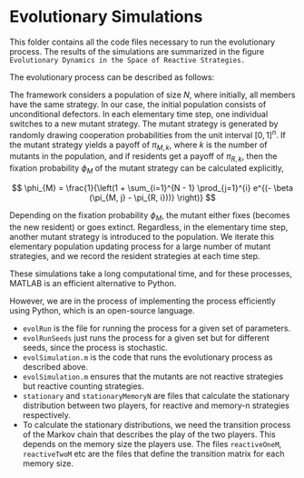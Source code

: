 # Evolutionary Simulations

This folder contains all the code files necessary to run the evolutionary
process. The results of the simulations are summarized in the figure
`Evolutionary Dynamics in the Space of Reactive Strategies.`

The evolutionary process can be described as follows:

The framework considers a population of size $N$, where initially, all members
have the same strategy. In our case, the initial population consists of
unconditional defectors. In each elementary time step, one individual switches
to a new mutant strategy. The mutant strategy is generated by randomly drawing
cooperation probabilities from the unit interval $[0,1]^n$. If the mutant
strategy yields a payoff of $\pi_{M, k}$, where $k$ is the number of mutants
in the population, and if residents get a payoff of $\pi_{R, k}$, then the
fixation probability $\phi_{M}$ of the mutant strategy can be calculated
explicitly,

$$ \phi_{M} = \frac{1}{\left(1 + \sum_{i=1}^{N - 1} \prod_{j=1}^{i} e^{(- \beta (\pi_{M, j} - \pi_{R, i}))} \right)} $$

Depending on the fixation probability $\phi_{M}$, the mutant either fixes
(becomes the new resident) or goes extinct. Regardless, in the elementary time
step, another mutant strategy is introduced to the population. We iterate this
elementary population updating process for a large number of mutant strategies,
and we record the resident strategies at each time step.

These simulations take a long computational time, and for these processes,
MATLAB is an efficient alternative to Python.

However, we are in the process of implementing the process efficiently using
Python, which is an open-source language.


- `evolRun` is the file for running the process for a given set of parameters.
- `evolRunSeeds` just runs the process for a given set but for different seeds,
  since the process is stochastic.
- `evolSimulation.m` is the code that runs the evolutionary process as described
  above.
- `evolSimulation.m` ensures that the mutants are not reactive strategies but
  reactive counting strategies.
- `stationary` and `stationaryMemoryN` are files that calculate the stationary
  distribution between two players, for reactive and memory-n strategies
  respectively.
- To calculate the stationary distributions, we need the transition process of
  the Markov chain that describes the play of the two players. This depends on
  the memory size the players use. The files `reactiveOneM`, `reactiveTwoM` etc
  are the files that define the transition matrix for each memory size.